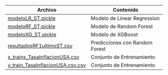 | Archivo              | Contenido |
| -------------------- | --------- |
| [modeloLR_ST.pickle](./Archivos/modeloLR_ST.pickle) | Modelo de Linear Regression |
| [modeloRF_ST.pickle](./Archivos/modeloRF_ST.pickle) | Modelo de Random Forest |
| [modeloXG_ST.pickle](./Archivos/modeloXG_ST.pickle) | Modelo de XGBoost |
| [resultadosRF1ultimoST.csv](./Archivos/resultadosRF1ultimoST.csv]) | Predicciones con Random Forest |
| [x_trainx_TasaInflacionUSA.csv](./Archivos/x_train_TasaInflacionUSA.csv) | Conjunto de Entrenamiento|
| [y_train_TasaInflacionUSA.csv.csv](./Archivos/y_train_TasaInflacionUSA.csv) | Conjunto de Entrenamiento|
 


